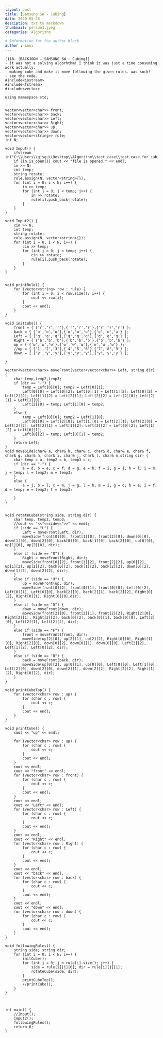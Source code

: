 ```yaml
---
layout: post
title: [Samsung SW - Cubing]
data: 2020-05-26
desciption: txt to markdown
thumbnail: person1.jpeg
categories: Algorithm

# Information for the author block
author : Loui
---
```


	﻿[118. [BACKJOON – SAMSUNG SW : Cubing]]
	- it was not a solving algorhthm! I think it was just a time consuming work actually.
	- making cube and make it move following the given rules. was suck!
	- see the code.
	#include<iostream>
	#include<fstream>
	#include<vector>
	
	using namespace std;
	
	
	vector<vector<char>> front;
	vector<vector<char>> back;
	vector<vector<char>> Left;
	vector<vector<char>> Right;
	vector<vector<char>> up;
	vector<vector<char>> down;
	vector<vector<string>> rule;
	int N;
	
	void Input() {
		ifstream in("C:\\Users\\gjsgu\\Desktop\\Algorithm\\test_case\\test_case_for_cubing.txt");
		if (in.is_open()) cout << "file is opened." << endl;
		in >> N;
		int temp;
		string rotate;
		rule.assign(N, vector<string>{});
		for (int i = 0; i < N; i++) {
			in >> temp;
			for (int j = 0; j < temp; j++) {
				in >> rotate;
				rule[i].push_back(rotate);
			}
		}
	}
	
	void Input2() {
		cin >> N;
		int temp;
		string rotate;
		rule.assign(N, vector<string>{});
		for (int i = 0; i < N; i++) {
			cin >> temp;
			for (int j = 0; j < temp; j++) {
				cin >> rotate;
				rule[i].push_back(rotate);
			}
		}
	}
	
	
	void printRule() {
		for (vector<string> row : rule) {
			for (int i = 0; i < row.size(); i++) {
				cout << row[i];
			}
			cout << endl;
		}
	}
	
	void initCube() {
		front = { {'r','r','r'},{'r','r','r'},{'r','r','r'} }; 
		back = { {'o','o','o'},{'o','o','o'},{'o','o','o'} };
		Left = { {'g','g','g'},{'g','g','g'},{'g','g','g'} };
		Right = { {'b','b','b'},{'b','b','b'},{'b','b','b'} };
		up = { {'w','w','w'},{'w','w','w'},{'w','w','w'} };
		//up = { {'1','2','3'},{'4','5','6'},{'7','8','9'} };
		down = { {'y','y','y'},{'y','y','y'},{'y','y','y'} };
		
	}
	
	vector<vector<char>> moveFront(vector<vector<char>> Left, string dir) {
		char temp,temp2,temp3;
		if (dir == "-") {
			temp = Left[0][0]; temp2 = Left[0][1];
			Left[0][0] = Left[0][2]; Left[0][1] = Left[1][2]; Left[0][2] = Left[2][2]; Left[1][2] = Left[2][1]; Left[2][2] = Left[2][0]; Left[2][1] = Left[1][0]; 
			Left[2][0] = temp; Left[1][0] = temp2;
		}
		else {
			temp = Left[0][0]; temp2 = Left[1][0];
			Left[0][0] = Left[2][0]; Left[1][0] = Left[2][1]; Left[2][0] = Left[2][2]; Left[2][1] = Left[1][2]; Left[2][2] = Left[0][2]; Left[1][2] = Left[0][1];
			Left[0][2] = temp; Left[0][1] = temp2;
		}
		return Left;
	}
	void moveSide(char& a, char& b, char& c, char& d, char& e, char& f, char& g, char& h, char& i, char& j, char& l, char& m,string dir) {
		char temp = a, temp2 = b, temp3 = c;
		if (dir == "-") {
			a = d; b = e; c = f; d = g; e = h; f = i; g = j; h = l; i = m; j = temp; l = temp2; m = temp3;
		}
		else {
			a = j; b = l; c = m; j = g; l = h; m = i; g = d; h = e; i = f; d = temp; e = temp2; f = temp3;
			
		}
	}
	
	
	void rotateCube(string side, string dir) {
		char temp, temp2, temp3;
		//cout << "<<"<<side<<">>" << endl;
		if (side == "L") {
			Left = moveFront(Left, dir);
			moveSide(front[0][0], front[1][0], front[2][0], down[0][0], down[1][0], down[2][0], back[0][0], back[1][0], back[2][0], up[0][0], up[1][0], up[2][0], dir);
		}
		else if (side == "R") {
			Right = moveFront(Right, dir);
			moveSide(front[0][2], front[1][2], front[2][2], up[0][2], up[1][2], up[2][2], back[0][2], back[1][2], back[2][2], down[0][2], down[1][2], down[2][2], dir);
		}
		else if (side == "U") {
			up = moveFront(up, dir);
			moveSide(front[0][2], front[0][1], front[0][0], Left[0][2], Left[0][1], Left[0][0], back[2][0], back[2][1], back[2][2], Right[0][2], Right[0][1], Right[0][0],dir);
		}
		else if (side == "D") {
			down = moveFront(down, dir);
			moveSide(front[2][0], front[2][1], front[2][2], Right[2][0], Right[2][1], Right[2][2], back[0][2], back[0][1], back[0][0], Left[2][0], Left[2][1], Left[2][2], dir);
		}
		else if (side == "F") {
			front = moveFront(front, dir);
			moveSide(up[2][0], up[2][1], up[2][2], Right[0][0], Right[1][0], Right[2][0], down[0][2], down[0][1], down[0][0], Left[2][2], Left[1][2], Left[0][2], dir);
		}
		else if (side == "B") {
			back = moveFront(back, dir);
			moveSide(up[0][2], up[0][1], up[0][0], Left[0][0], Left[1][0], Left[2][0], down[2][0], down[2][1], down[2][2], Right[2][2], Right[1][2], Right[0][2], dir);
		}
	}
	
	void printCubeTop() {
		for (vector<char> row : up) {
			for (char c : row) {
				cout << c;
			}
			cout << endl;
		}
	}
	
	void printCube() {
		cout << "up" << endl;
	
		for (vector<char> row : up) {
			for (char c : row) {
				cout << c;
			}
			cout << endl;
		}
		cout << endl;
		cout << "front" << endl;
		for (vector<char> row : front) {
			for (char c : row) {
				cout << c;
			}
			cout << endl;
		}
		cout << endl;
		cout << "Left" << endl;
		for (vector<char> row : Left) {
			for (char c : row) {
				cout << c;
			}
			cout << endl;
		}
		cout << endl;
		cout << "Right" << endl;
		for (vector<char> row : Right) {
			for (char c : row) {
				cout << c;
			}
			cout << endl;
		}	
		cout << endl;
		cout << "back" << endl;
		for (vector<char> row : back) {
			for (char c : row) {
				cout << c;
			}
			cout << endl;
		}
		cout << endl;
		cout << "down" << endl;
		for (vector<char> row : down) {
			for (char c : row) {
				cout << c;
			}
			cout << endl;
		}
	}
	
	void followingRules() {
		string side; string dir;
		for (int i = 0; i < N; i++) {
			initCube();
			for (int j = 0; j < rule[i].size(); j++) {
				side = rule[i][j][0]; dir = rule[i][j][1];
				rotateCube(side, dir);
			}
			printCubeTop();
			//printCube();
		}
	}
	
	
	
	int main() {
		//Input();
		Input2();
		followingRules();
		return 0;
	}
	
